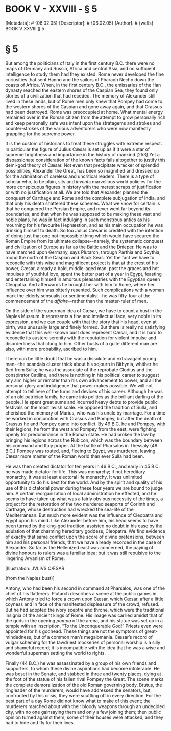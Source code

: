 # BOOK V - XXVIII - § 5
[Metadata]: # {06.02.05}
[Descriptor]: # {06.02.05}
[Author]: # {wells}
BOOK V
XXVIII
§ 5
# § 5
But among the politicians of Italy in the first century B.C. there were no maps
of Germany and Russia, Africa and central Asia, and no sufficient intelligence
to study them had they existed. Rome never developed the fine curiosities that
sent Hanno and the sailors of Pharaoh Necho down the coasts of Africa. When, in
the first century B.C., the emissaries of the Han dynasty reached the eastern
shores of the Caspian Sea, they found only stories of a civilization that had
receded. The memory of Alexander still lived in these lands, but of Rome men
only knew that Pompey had come to the western shores of the Caspian and gone
away again, and that Crassus had been destroyed. Rome was preoccupied at home.
What mental energy remained over in the Roman citizen from the attempt to grow
personally rich and keep personally safe was intent upon the stratagems and
strokes and counter-strokes of the various adventurers who were now manifestly
grappling for the supreme power.

It is the custom of historians to treat these struggles with extreme respect.
In particular the figure of Julius Cæsar is set up as if it were a star of
supreme brightness and importance in the history of mankind.[253] Yet a
dispassionate consideration of the known facts fails altogether to justify this
demi-god theory of Cæsar. Not even that precipitate wrecker of splendid
possibilities, Alexander the Great, has been so magnified and dressed up for
the admiration of careless and uncritical readers. There is a type of scholar
who, to be plain, sits and _invents_ marvellous world policies for the more
conspicuous figures in history with the merest scraps of justification or with
no justification at all. We are told that Alexander planned the conquest of
Carthage and Rome and the complete subjugation of India, and that only his
death shattered these schemes. What we know for certain is that he conquered
the Persian Empire, and never went far beyond its boundaries; and that when he
was supposed to be making these vast and noble plans, he was in fact indulging
in such monstrous antics as his mourning for his favourite Hephæstion, and as
his main occupation he was drinking himself to death. So too Julius Cæsar is
credited with the intention of doing just that one not impossible thing which
would have secured the Roman Empire from its ultimate collapse--namely, the
systematic conquest and civilization of Europe as far as the Baltic and the
Dnieper. He was to have marched upon Germany, says Plutarch, through Parthia
and Scythia, round the north of the Caspian and Black Seas. Yet the fact we
have to reconcile with this wise and magnificent project is that at the crest
of his power, Cæsar, already a bald, middle-aged man, past the graces and hot
impulses of youthful love, spent the better part of a year in Egypt, feasting
and entertaining himself in amorous pleasantries with the Egyptian queen
Cleopatra. And afterwards he brought her with him to Rome, where her influence
over him was bitterly resented. Such complications with a woman mark the
elderly sensualist or sentimentalist--he was fifty-four at the commencement of
the _affaire_--rather than the master-ruler of men.

On the side of the superman idea of Cæsar, we have to count a bust in the
Naples Museum. It represents a fine and intellectual face, very noble in its
expression, and we can couple with that the story that his head, even at birth,
was unusually large and finely formed. But there is really no satisfying
evidence that this well-known bust does represent Cæsar, and it is hard to
reconcile its austere serenity with the reputation for violent impulse and
disorderliness that clung to him. Other busts of a quite different man are
also, with more probability, ascribed to him.

There can be little doubt that he was a dissolute and extravagant young
man--the scandals cluster thick about his sojourn in Bithynia, whither he fled
from Sulla; he was the associate of the reprobate Clodius and the conspirator
Catiline, and there is nothing in his political career to suggest any aim
higher or remoter than his own advancement to power, and all the personal glory
and indulgence that power makes possible. We will not attempt to tell here of
the turns and devices of his career. Although he was of an old patrician
family, he came into politics as the brilliant darling of the people. He spent
great sums and incurred heavy debts to provide public festivals on the most
lavish scale. He opposed the tradition of Sulla, and cherished the memory of
Marius, who was his uncle by marriage. For a time he worked in conjunction with
Crassus and Pompey, but after the death of Crassus he and Pompey came into
conflict. By 49 B.C. he and Pompey, with their legions, he from the west and
Pompey from the east, were fighting openly for predominance in the Roman state.
He had broken the law by bringing his legions across the Rubicon, which was the
boundary between his command and Italy proper. At the battle of Pharsalos in
Thessaly (48 B.C.) Pompey was routed, and, fleeing to Egypt, was murdered,
leaving Cæsar more master of the Roman world than ever Sulla had been.

He was then created dictator for ten years in 46 B.C., and early in 45 B.C. he
was made dictator for life. This was monarchy; if not hereditary monarchy, it
was at least electoral life monarchy. It was unlimited opportunity to do his
best for the world. And by the spirit and quality of his use of this
dictatorial power during these four years we are bound to judge him. A certain
reorganization of local administration he effected, and he seems to have taken
up what was a fairly obvious necessity of the times, a project for the
restoration of the two murdered seaports of Corinth and Carthage, whose
destruction had wrecked the sea-life of the Mediterranean. But much more
evident was the influence of Cleopatra and Egypt upon his mind. Like Alexander
before him, his head seems to have been turned by the king-god tradition,
assisted no doubt in his case by the adulation of that charming hereditary
goddess, Cleopatra. We find evidence of exactly that same conflict upon the
score of divine pretensions, between him and his personal friends, that we have
already recorded in the case of Alexander. So far as the Hellenized east was
concerned, the paying of divine honours to rulers was a familiar idea; but it
was still repulsive to the lingering Aryanism of Rome.

[Illustration: JVLIVS CÆSAR

(from the Naples bust)]

Antony, who had been his second in command at Pharsalos, was one of the chief
of his flatterers. Plutarch describes a scene at the public games in which
Antony tried to force a crown upon Cæsar, which Cæsar, after a little coyness
and in face of the manifested displeasure of the crowd, refused. But he had
adopted the ivory sceptre and throne, which were the traditional insignia of
the ancient kings of Rome. His image was carried amidst that of the gods in the
opening _pompa_ of the arena, and his statue was set up in a temple with an
inscription, “To the Unconquerable God!” Priests even were appointed for his
godhead. These things are not the symptoms of great-mindedness, but of a common
man’s megalomania. Cæsar’s record of vulgar scheming for the tawdriest
mockeries of personal worship is a silly and shameful record; it is
incompatible with the idea that he was a wise and wonderful superman setting
the world to rights.

Finally (44 B.C.) he was assassinated by a group of his own friends and
supporters, to whom these divine aspirations had become intolerable. He was
beset in the Senate, and stabbed in three and twenty places, dying at the foot
of the statue of his fallen rival Pompey the Great. The scene marks the
complete demoralization of the old Roman governing body. Brutus, the ringleader
of the murderers, would have addressed the senators, but, confronted by this
crisis, they were scuttling off in every direction. For the best part of a day
Rome did not know what to make of this event; the murderers marched about with
their bloody weapons through an undecided city, with no one gainsaying them and
only a few joining them; then public opinion turned against them, some of their
houses were attacked, and they had to hide and fly for their lives.

